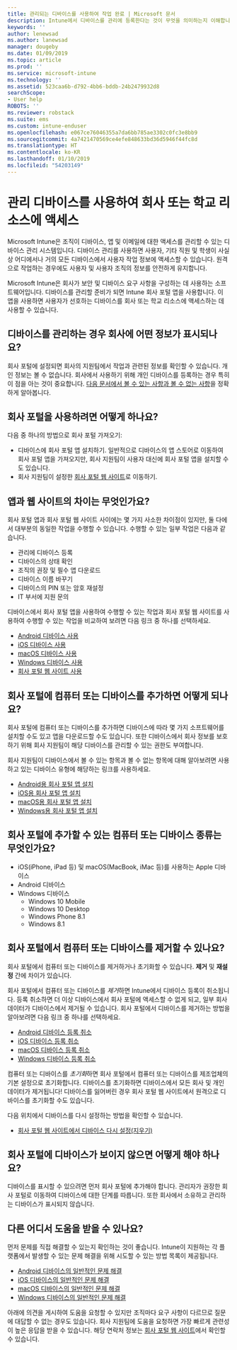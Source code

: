 ```yaml
---
title: 관리되는 디바이스를 사용하여 작업 완료 | Microsoft 문서
description: Intune에서 디바이스를 관리에 등록한다는 것이 무엇을 의미하는지 이해합니다.
keywords: ''
author: lenewsad
ms.author: lanewsad
manager: dougeby
ms.date: 01/09/2019
ms.topic: article
ms.prod: ''
ms.service: microsoft-intune
ms.technology: ''
ms.assetid: 523caa6b-d792-4bb6-bddb-24b2479932d8
searchScope:
- User help
ROBOTS: ''
ms.reviewer: robstack
ms.suite: ems
ms.custom: intune-enduser
ms.openlocfilehash: e067ce76046355a7da6bb785ae3302c0fc3e8bb9
ms.sourcegitcommit: 4a7421470569ce4efe848633bd36d5946f44fc8d
ms.translationtype: HT
ms.contentlocale: ko-KR
ms.lasthandoff: 01/10/2019
ms.locfileid: "54203149"
---
```

# <a name="use-managed-devices-to-access-work-or-school-resources"></a>관리 디바이스를 사용하여 회사 또는 학교 리소스에 액세스
Microsoft Intune은 조직이 디바이스, 앱 및 이메일에 대한 액세스를 관리할 수 있는 디바이스 관리 시스템입니다. 디바이스 관리를 사용하면 사용자, 기타 직원 및 학생이 사실상 어디에서나 거의 모든 디바이스에서 사용자 작업 정보에 액세스할 수 있습니다. 원격으로 작업하는 경우에도 사용자 및 사용자 조직의 정보를 안전하게 유지합니다.

Microsoft Intune은 회사가 보안 및 디바이스 요구 사항을 구성하는 데 사용하는 소프트웨어입니다. 디바이스를 관리할 준비가 되면 Intune 회사 포털 앱을 사용합니다. 이 앱을 사용하면 사용자가 선호하는 디바이스를 회사 또는 학교 리소스에 액세스하는 데 사용할 수 있습니다. 

## <a name="what-information-can-my-company-see-when-i-get-my-device-managed"></a>디바이스를 관리하는 경우 회사에 어떤 정보가 표시되나요?
회사 포털에 설정되면 회사의 지원팀에서 작업과 관련된 정보를 확인할 수 있습니다. 개인 정보는 볼 수 없습니다. 회사에서 사용하기 위해 개인 디바이스를 등록하는 경우 특히 이 점을 아는 것이 중요합니다. [다음 문서에서 볼 수 있는 사항과 볼 수 없는 사항](what-info-can-your-company-see-when-you-enroll-your-device-in-intune.md)을 정확하게 알아봅니다.

## <a name="how-do-i-get-company-portal"></a>회사 포털을 사용하려면 어떻게 하나요?
다음 중 하나의 방법으로 회사 포털 가져오기:

- 디바이스에 회사 포털 앱 설치하기. 일반적으로 디바이스의 앱 스토어로 이동하여 회사 포털 앱을 가져오지만, 회사 지원팀이 사용자 대신에 회사 포털 앱을 설치할 수도 있습니다.
- 회사 지원팀이 설정한 [회사 포털 웹 사이트](https://go.microsoft.com/fwlink/?linkid=2010980)로 이동하기.

## <a name="whats-the-difference-between-the-app-and-the-website"></a>앱과 웹 사이트의 차이는 무엇인가요?
회사 포털 앱과 회사 포털 웹 사이트 사이에는 몇 가지 사소한 차이점이 있지만, 둘 다에서 대부분의 동일한 작업을 수행할 수 있습니다. 수행할 수 있는 일부 작업은 다음과 같습니다.

- 관리에 디바이스 등록
- 디바이스의 상태 확인
- 조직의 권장 및 필수 앱 다운로드
- 디바이스 이름 바꾸기
- 디바이스의 PIN 또는 암호 재설정
- IT 부서에 지원 문의

디바이스에서 회사 포털 앱을 사용하여 수행할 수 있는 작업과 회사 포털 웹 사이트를 사용하여 수행할 수 있는 작업을 비교하여 보려면 다음 링크 중 하나를 선택하세요.

- [Android 디바이스 사용](using-your-android-device-with-intune.md)
- [iOS 디바이스 사용](using-your-ios-device-with-intune.md)
- [macOS 디바이스 사용](using-your-macos-device-with-intune.md)
- [Windows 디바이스 사용](using-your-windows-device-with-intune.md)
- [회사 포털 웹 사이트 사용](using-the-intune-company-portal-website.md)

## <a name="what-happens-when-you-add-a-computer-or-device-to-the-company-portal"></a>회사 포털에 컴퓨터 또는 디바이스를 추가하면 어떻게 되나요?
회사 포털에 컴퓨터 또는 디바이스를 추가하면 디바이스에 따라 몇 가지 소프트웨어를 설치할 수도 있고 앱을 다운로드할 수도 있습니다. 또한 디바이스에서 회사 정보를 보호하기 위해 회사 지원팀이 해당 디바이스를 관리할 수 있는 권한도 부여합니다.

회사 지원팀이 디바이스에서 볼 수 있는 항목과 볼 수 없는 항목에 대해 알아보려면 사용하고 있는 디바이스 유형에 해당하는 링크를 사용하세요.

- [Android용 회사 포털 앱 설치](what-happens-if-you-install-the-company-portal-app-and-enroll-your-device-in-intune-android.md)
- [iOS용 회사 포털 앱 설치](what-happens-if-you-install-the-company-portal-app-and-enroll-your-device-in-intune-ios.md)
- [macOS용 회사 포털 앱 설치](what-happens-if-you-install-the-company-portal-app-and-enroll-your-device-in-intune-macos.md)
- [Windows용 회사 포털 앱 설치](what-happens-if-you-install-the-company-portal-app-and-enroll-your-device-in-intune-windows10.md)

## <a name="what-kind-of-computers-or-devices-can-you-add-to-the-company-portal"></a>회사 포털에 추가할 수 있는 컴퓨터 또는 디바이스 종류는 무엇인가요?
-   iOS(iPhone, iPad 등) 및 macOS(MacBook, iMac 등)를 사용하는 Apple 디바이스
-   Android 디바이스
-   Windows 디바이스
    -   Windows 10 Mobile
    -   Windows 10 Desktop
    -   Windows Phone 8.1
    -   Windows 8.1

## <a name="can-you-remove-a-computer-or-device-from-the-company-portal"></a>회사 포털에서 컴퓨터 또는 디바이스를 제거할 수 있나요?
회사 포털에서 컴퓨터 또는 디바이스를 제거하거나 초기화할 수 있습니다. **제거** 및 **재설정** 간에 차이가 있습니다.

회사 포털에서 컴퓨터 또는 디바이스를 *제거*하면 Intune에서 디바이스 등록이 취소됩니다. 등록 취소하면 더 이상 디바이스에서 회사 포털에 액세스할 수 없게 되고, 일부 회사 데이터가 디바이스에서 제거될 수 있습니다. 회사 포털에서 디바이스를 제거하는 방법을 알아보려면 다음 링크 중 하나를 선택하세요.

- [Android 디바이스 등록 취소](unenroll-your-device-from-intune-android.md)
- [iOS 디바이스 등록 취소](unenroll-your-device-from-intune-ios.md)
- [macOS 디바이스 등록 취소](unenroll-your-device-from-intune-macos.md)
- [Windows 디바이스 등록 취소](unenroll-your-device-from-intune-windows.md)

컴퓨터 또는 디바이스를 *초기화*하면 회사 포털에서 컴퓨터 또는 디바이스를 제조업체의 기본 설정으로 초기화합니다. 디바이스를 초기화하면 디바이스에서 모든 회사 및 개인 데이터가 제거됩니다! 디바이스를 잃어버린 경우 회사 포털 웹 사이트에서 원격으로 디바이스를 초기화할 수도 있습니다.

다음 위치에서 디바이스를 다시 설정하는 방법을 확인할 수 있습니다.

- [회사 포털 웹 사이트에서 디바이스 다시 설정(지우기)](reset-erase-your-device-cpwebsite.md)

## <a name="what-if-i-cant-see-my-device-in-the-company-portal"></a>회사 포털에 디바이스가 보이지 않으면 어떻게 해야 하나요?
디바이스를 표시할 수 있으려면 먼저 회사 포털에 추가해야 합니다. 관리자가 권장한 회사 포털로 이동하여 디바이스에 대한 단계를 따릅니다. 또한 회사에서 소유하고 관리하는 디바이스가 표시되지 않습니다.

## <a name="where-else-can-i-go-for-help"></a>다른 어디서 도움을 받을 수 있나요?
먼저 문제를 직접 해결할 수 있는지 확인하는 것이 좋습니다. Intune이 지원하는 각 플랫폼에서 발생할 수 있는 문제 해결을 위해 시도할 수 있는 방법 목록이 제공됩니다.

- [Android 디바이스의 일반적인 문제 해결](troubleshoot-your-device-android.md)
- [iOS 디바이스의 일반적인 문제 해결](troubleshoot-your-device-ios.md)
- [macOS 디바이스의 일반적인 문제 해결](troubleshoot-your-device-macos.md)
- [Windows 디바이스의 일반적인 문제 해결](troubleshoot-your-device-windows.md)

아래에 의견을 게시하여 도움을 요청할 수 있지만 조직마다 요구 사항이 다르므로 질문에 대답할 수 없는 경우도 있습니다. 회사 지원팀에 도움을 요청하면 가장 빠르게 관련성이 높은 응답을 받을 수 있습니다. 해당 연락처 정보는 [회사 포털 웹 사이트](https://go.microsoft.com/fwlink/?linkid=2010980)에서 확인할 수 있습니다.
